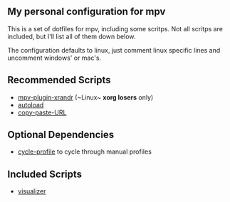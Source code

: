 My personal configuration for mpv
--------------------
This is a set of dotfiles for mpv, including some scritps. Not all scritps are included, but I'll list all of them down below.

The configuration defaults to linux, just comment linux specific lines and uncomment windows' or mac's.

Recommended Scripts
--------------------
- [mpv-plugin-xrandr](https://gitlab.com/lvml/mpv-plugin-xrandr) (~Linux~ **xorg losers** only)
- [autoload](https://github.com/LightArrowsEXE/dotfiles/blob/master/mpv/.config/mpv/scripts/autoload.lua)
- [copy-paste-URL](https://github.com/elhirchek/copy-paste-url)

Optional Dependencies
--------------------
- [cycle-profile](https://github.com/LightArrowsEXE/dotfiles/blob/master/mpv/.config/mpv/scripts/cycle-profile.lua) to cycle through manual profiles

Included Scripts
--------------------
- [visualizer](https://github.com/DonCanjas/mpv-visualizer)
